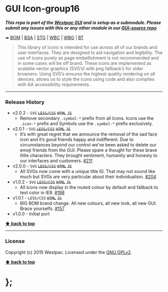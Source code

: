 GUI Icon-group16
================

***This repo is part of the [Westpac GUI](http://gel.westpacgroup.com.au/GUI/) and is setup as a submodule. Please submit any issues with this or any other
module in our [GUI-source repo](https://github.com/WestpacCXTeam/GUI-source/issues)***

➠
[BOM](http://westpaccxteam.github.io/GUI-icons-group16/tests/BOM/) |
[BSA](http://westpaccxteam.github.io/GUI-icons-group16/tests/BSA/) |
[STG](http://westpaccxteam.github.io/GUI-icons-group16/tests/STG/) |
[WBC](http://westpaccxteam.github.io/GUI-icons-group16/tests/WBC/) |
[WBG](http://westpaccxteam.github.io/GUI-icons-group16/tests/WBG/) |
[BT](http://westpaccxteam.github.io/GUI-icons-group16/tests/BT/)

> This library of icons is intended for use across all of our brands and user interfaces. They are designed to aid navigation and legibility. The use of icons
> purely as page embellishment is not recommended and in some cases will be off brand. These icons are implemented as scalable vector graphics (SVG’s) with
> png fallback’s for older browsers. Using SVG’s ensures the highest quality rendering on all devices, allows us to style the icons using code and also
> complies with AA accessibility requirements.

----------------------------------------------------------------------------------------------------------------------------------------------------------------


### Release History

* v2.0.2 - `SVG` ~~`LESS/CSS`~~ ~~`HTML`~~ ~~`JS`~~
	* Remove secondary `.symbol-*` prefix from all Icons. Icons use the `.icon-*` prefix and Symbols use the `.symbol-*` prefix exclusively.
* v2.0.1 - `SVG` ~~`LESS/CSS`~~ ~~`HTML`~~ ~~`JS`~~
	* It’s with great regret that we announce the removal of the sad face icon and it’s good friends happy and indifferent.
		Due to circumstances beyond our control we’ve been asked to delete our emoji friends from the GUI.
		Please spare a thought for these brave little characters. They brought sentiment, humanity and honesty to our interfaces and customers.
		[#211](https://github.com/WestpacCXTeam/GUI-source/issues/211)
* v2.0.0 - `SVG` ~~`LESS/CSS`~~ ~~`HTML`~~ ~~`JS`~~
	* All SVGs now come with a unique title ID. That may not sound like much but SVGs are very particular about their individualism.
		[#204](https://github.com/WestpacCXTeam/GUI-source/issues/204)
* v1.0.2 - `SVG` ~~`LESS/CSS`~~ ~~`HTML`~~ ~~`JS`~~
	* All icons now display in the muted colour by default and fallback to text color in IE8.
		[#198](https://github.com/WestpacCXTeam/GUI-source/issues/198)
* v1.0.1 - `LESS/CSS` ~~`HTML`~~ ~~`JS`~~
	* BIG BOM brand change. All new colours, all new look, all new GUI. Brace yourselfs.
		[#157](https://github.com/WestpacCXTeam/GUI-source/issues/157)
* v1.0.0 - Initial port

**[⬆ back to top](#content)**


----------------------------------------------------------------------------------------------------------------------------------------------------------------


### License

Copyright (c) 2015 Westpac. Licensed under the [GNU GPLv2](https://raw.githubusercontent.com/WestpacCXTeam/GUI-icons-group16/master/LICENSE).

**[⬆ back to top](#content)**

# };